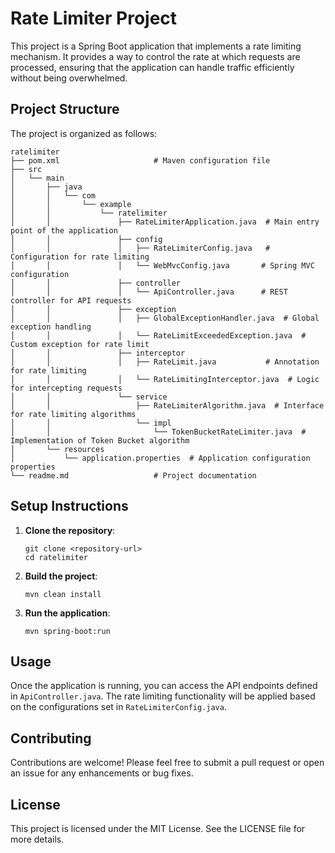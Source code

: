 # Rate Limiter Project

This project is a Spring Boot application that implements a rate limiting mechanism. It provides a way to control the rate at which requests are processed, ensuring that the application can handle traffic efficiently without being overwhelmed.

## Project Structure

The project is organized as follows:

```
ratelimiter
├── pom.xml                     # Maven configuration file
├── src
│   └── main
│       ├── java
│       │   └── com
│       │       └── example
│       │           └── ratelimiter
│       │               ├── RateLimiterApplication.java  # Main entry point of the application
│       │               ├── config
│       │               │   ├── RateLimiterConfig.java   # Configuration for rate limiting
│       │               │   └── WebMvcConfig.java       # Spring MVC configuration
│       │               ├── controller
│       │               │   └── ApiController.java      # REST controller for API requests
│       │               ├── exception
│       │               │   ├── GlobalExceptionHandler.java  # Global exception handling
│       │               │   └── RateLimitExceededException.java  # Custom exception for rate limit
│       │               ├── interceptor
│       │               │   ├── RateLimit.java           # Annotation for rate limiting
│       │               │   └── RateLimitingInterceptor.java  # Logic for intercepting requests
│       │               └── service
│       │                   ├── RateLimiterAlgorithm.java  # Interface for rate limiting algorithms
│       │                   └── impl
│       │                       └── TokenBucketRateLimiter.java  # Implementation of Token Bucket algorithm
│       └── resources
│           └── application.properties  # Application configuration properties
└── readme.md                   # Project documentation
```

## Setup Instructions

1. **Clone the repository**:
   ```
   git clone <repository-url>
   cd ratelimiter
   ```

2. **Build the project**:
   ```
   mvn clean install
   ```

3. **Run the application**:
   ```
   mvn spring-boot:run
   ```

## Usage

Once the application is running, you can access the API endpoints defined in `ApiController.java`. The rate limiting functionality will be applied based on the configurations set in `RateLimiterConfig.java`.

## Contributing

Contributions are welcome! Please feel free to submit a pull request or open an issue for any enhancements or bug fixes.

## License

This project is licensed under the MIT License. See the LICENSE file for more details.